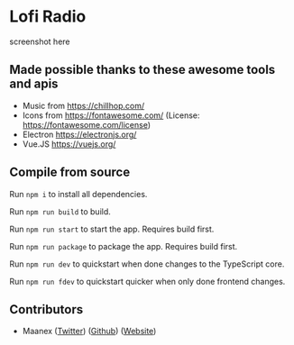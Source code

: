 # Lofi Radio

screenshot here

## Made possible thanks to these awesome tools and apis

* Music from https://chillhop.com/
* Icons from https://fontawesome.com/ (License: https://fontawesome.com/license)
* Electron https://electronjs.org/
* Vue.JS https://vuejs.org/

## Compile from source

Run `npm i` to install all dependencies.

Run `npm run build` to build.

Run `npm run start` to start the app. Requires build first.

Run `npm run package` to package the app. Requires build first.

Run `npm run dev` to quickstart when done changes to the TypeScript core.

Run `npm run fdev` to quickstart quicker when only done frontend changes.

## Contributors

* Maanex ([Twitter](https://twitter.com/Maanex_)) ([Github](https://github.com/Maanex)) ([Website](https://maanex.tk/))
